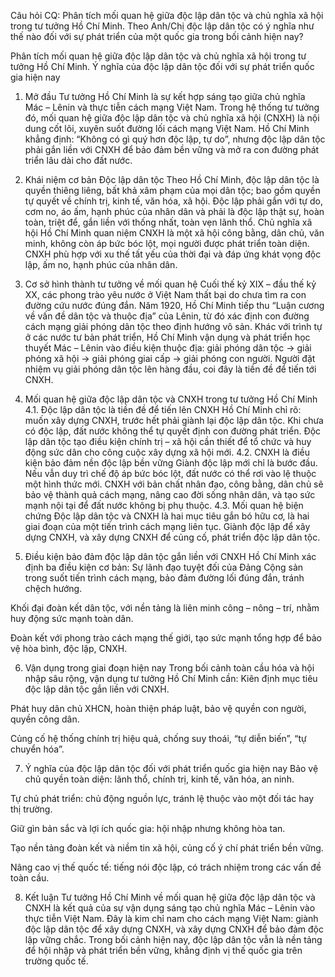 Câu hỏi CQ:
Phân tích mối quan hệ giữa độc lập dân tộc và chủ nghĩa xã hội trong tư tưởng Hồ Chí Minh. Theo Anh/Chị độc lập dân tộc có ý nghĩa như thế nào đối với sự phát triển của một quốc gia trong bối cảnh hiện nay?


Phân tích mối quan hệ giữa độc lập dân tộc và chủ nghĩa xã hội trong tư tưởng Hồ Chí Minh.
 Ý nghĩa của độc lập dân tộc đối với sự phát triển quốc gia hiện nay
1. Mở đầu
Tư tưởng Hồ Chí Minh là sự kết hợp sáng tạo giữa chủ nghĩa Mác – Lênin và thực tiễn cách mạng Việt Nam. Trong hệ thống tư tưởng đó, mối quan hệ giữa độc lập dân tộc và chủ nghĩa xã hội (CNXH) là nội dung cốt lõi, xuyên suốt đường lối cách mạng Việt Nam. Hồ Chí Minh khẳng định: “Không có gì quý hơn độc lập, tự do”, nhưng độc lập dân tộc phải gắn liền với CNXH để bảo đảm bền vững và mở ra con đường phát triển lâu dài cho đất nước.

2. Khái niệm cơ bản
Độc lập dân tộc
 Theo Hồ Chí Minh, độc lập dân tộc là quyền thiêng liêng, bất khả xâm phạm của mọi dân tộc; bao gồm quyền tự quyết về chính trị, kinh tế, văn hóa, xã hội. Độc lập phải gắn với tự do, cơm no, áo ấm, hạnh phúc của nhân dân và phải là độc lập thật sự, hoàn toàn, triệt để, gắn liền với thống nhất, toàn vẹn lãnh thổ.
Chủ nghĩa xã hội
 Hồ Chí Minh quan niệm CNXH là một xã hội công bằng, dân chủ, văn minh, không còn áp bức bóc lột, mọi người được phát triển toàn diện. CNXH phù hợp với xu thế tất yếu của thời đại và đáp ứng khát vọng độc lập, ấm no, hạnh phúc của nhân dân.

3. Cơ sở hình thành tư tưởng về mối quan hệ
Cuối thế kỷ XIX – đầu thế kỷ XX, các phong trào yêu nước ở Việt Nam thất bại do chưa tìm ra con đường cứu nước đúng đắn. Năm 1920, Hồ Chí Minh tiếp thu “Luận cương về vấn đề dân tộc và thuộc địa” của Lênin, từ đó xác định con đường cách mạng giải phóng dân tộc theo định hướng vô sản.
 Khác với trình tự ở các nước tư bản phát triển, Hồ Chí Minh vận dụng và phát triển học thuyết Mác – Lênin vào điều kiện thuộc địa: giải phóng dân tộc → giải phóng xã hội → giải phóng giai cấp → giải phóng con người. Người đặt nhiệm vụ giải phóng dân tộc lên hàng đầu, coi đây là tiền đề để tiến tới CNXH.

4. Mối quan hệ giữa độc lập dân tộc và CNXH trong tư tưởng Hồ Chí Minh
4.1. Độc lập dân tộc là tiền đề để tiến lên CNXH
 Hồ Chí Minh chỉ rõ: muốn xây dựng CNXH, trước hết phải giành lại độc lập dân tộc. Khi chưa có độc lập, đất nước không thể tự quyết định con đường phát triển. Độc lập dân tộc tạo điều kiện chính trị – xã hội cần thiết để tổ chức và huy động sức dân cho công cuộc xây dựng xã hội mới.
4.2. CNXH là điều kiện bảo đảm nền độc lập bền vững
 Giành độc lập mới chỉ là bước đầu. Nếu vẫn duy trì chế độ áp bức bóc lột, đất nước có thể rơi vào lệ thuộc một hình thức mới. CNXH với bản chất nhân đạo, công bằng, dân chủ sẽ bảo vệ thành quả cách mạng, nâng cao đời sống nhân dân, và tạo sức mạnh nội tại để đất nước không bị phụ thuộc.
4.3. Mối quan hệ biện chứng
 Độc lập dân tộc và CNXH là hai mục tiêu gắn bó hữu cơ, là hai giai đoạn của một tiến trình cách mạng liên tục. Giành độc lập để xây dựng CNXH, và xây dựng CNXH để củng cố, phát triển độc lập dân tộc.

5. Điều kiện bảo đảm độc lập dân tộc gắn liền với CNXH
Hồ Chí Minh xác định ba điều kiện cơ bản:
Sự lãnh đạo tuyệt đối của Đảng Cộng sản trong suốt tiến trình cách mạng, bảo đảm đường lối đúng đắn, tránh chệch hướng.


Khối đại đoàn kết dân tộc, với nền tảng là liên minh công – nông – trí, nhằm huy động sức mạnh toàn dân.


Đoàn kết với phong trào cách mạng thế giới, tạo sức mạnh tổng hợp để bảo vệ hòa bình, độc lập, CNXH.



6. Vận dụng trong giai đoạn hiện nay
Trong bối cảnh toàn cầu hóa và hội nhập sâu rộng, vận dụng tư tưởng Hồ Chí Minh cần:
Kiên định mục tiêu độc lập dân tộc gắn liền với CNXH.


Phát huy dân chủ XHCN, hoàn thiện pháp luật, bảo vệ quyền con người, quyền công dân.


Củng cố hệ thống chính trị hiệu quả, chống suy thoái, “tự diễn biến”, “tự chuyển hóa”.



7. Ý nghĩa của độc lập dân tộc đối với phát triển quốc gia hiện nay
Bảo vệ chủ quyền toàn diện: lãnh thổ, chính trị, kinh tế, văn hóa, an ninh.


Tự chủ phát triển: chủ động nguồn lực, tránh lệ thuộc vào một đối tác hay thị trường.


Giữ gìn bản sắc và lợi ích quốc gia: hội nhập nhưng không hòa tan.


Tạo nền tảng đoàn kết và niềm tin xã hội, củng cố ý chí phát triển bền vững.


Nâng cao vị thế quốc tế: tiếng nói độc lập, có trách nhiệm trong các vấn đề toàn cầu.



8. Kết luận
Tư tưởng Hồ Chí Minh về mối quan hệ giữa độc lập dân tộc và CNXH là kết quả của sự vận dụng sáng tạo chủ nghĩa Mác – Lênin vào thực tiễn Việt Nam. Đây là kim chỉ nam cho cách mạng Việt Nam: giành độc lập dân tộc để xây dựng CNXH, và xây dựng CNXH để bảo đảm độc lập vững chắc. Trong bối cảnh hiện nay, độc lập dân tộc vẫn là nền tảng để hội nhập và phát triển bền vững, khẳng định vị thế quốc gia trên trường quốc tế.

